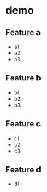 # demo

## Feature a
  - a1
  - a2
  - a3

## Feature b
  - b1
  - b2
  - b3

## Feature c
  - c1
  - c2
  - c3

## Feature d
  - d1